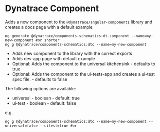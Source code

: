 # Dynatrace Component
Adds a new component to the `@dynatrace/angular-components` library and creates a docs page with a default example

```
ng generate @dynatrace/components-schematics:dt-component --name=my-new-component #or shorter
ng g @dynatrace/components-schematics:dtc --name=my-new-component
```

- Adds new component to the library with the correct exports
- Adds dev-app page with default example
- Optional: Adds the component to the universal kitchensink - defaults to true
- Optional: Adds the component to the ui-tests-app and creates a ui-test spec file. - defaults to false

The following options are available: 
- universal - boolean - default: true
- ui-test - boolean - default: false

e.g.
```
ng g @dynatrace/components-schematics:dtc --name=my-new-component --universal=false --uitest=true #or
```
